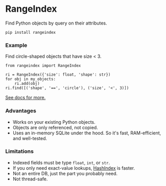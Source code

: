 # RangeIndex

Find Python objects by query on their attributes.

`pip install rangeindex`

### Example

Find circle-shaped objects that have size < 3.

```
from rangeindex import RangeIndex

ri = RangeIndex({'size': float, 'shape': str})
for obj in my_objects:
    ri.add(obj)
ri.find([('shape', '==', 'circle'), ('size', '<', 3)])
```

[See docs for more.](https://pypi.org/project/rangeindex/)

### Advantages

 * Works on your existing Python objects.
 * Objects are only referenced, not copied.
 * Uses an in-memory SQLite under the hood. So it's fast, RAM-efficient, and well-tested.

### Limitations

 * Indexed fields must be type `float`, `int`, or `str`.
 * If you only need exact-value lookups, [HashIndex](https://github.com/manimino/hashindex/) is faster.
 * Not an entire DB, just the part you probably need.
 * Not thread-safe.
